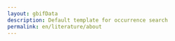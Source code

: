 ```yaml
---
layout: gbifData
description: Default template for occurrence search
permalink: en/literature/about
---
```

<div id='root'></div>

<script>
  var userTheme = typeof siteTheme !== 'undefined' ? siteTheme : undefined;
  var userConfig = {};
  
  ReactDOM.render(
    React.createElement(
      gbifReactComponents.LiteratureSearch,
      { 
        config: {
          rootFilter: {countriesOfCoverage: ['CA']},
          excludedFilters: ['countriesOfCoverage'],
          highlightedFilters: ['q', 'countriesOfResearcher', 'year']
        }, 
        style: { height: 'calc(100vh - 4.25rem)' }
      }
    ),
    document.getElementById('root')
  );

  if (typeof userTheme === 'undefined') {
    console.warn('No theme defined - using default styling');
  }
  if (typeof userConfig === 'undefined') {
    console.warn('No config provided - all data will be shown');
  }
</script>